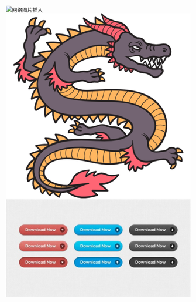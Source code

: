 ![网络图片插入](https://cdn.pixabay.com/photo/2020/10/09/06/09/rabbit-5639615_960_720.jpg)
![github本地图片PNG插入](/image/dragon.png)
![github本地图片JPG插入](/image/download.jpg)
